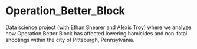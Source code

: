 # Operation_Better_Block
Data science project (with Ethan Shearer and Alexis Troy) where we analyze how Operation Better Block has affected lowering homicides and non-fatal shootings within the city of Pittsburgh, Pennsylvania. 
